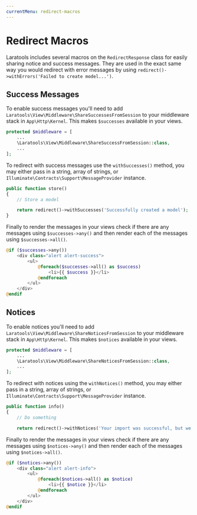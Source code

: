 ```yaml
---
currentMenu: redirect-macros
---
```


# Redirect Macros

Laratools includes several macros on the `RedirectResponse` class for easily sharing notice and success messages.
They are used in the exact same way you would redirect with error messages by using `redirect()->withErrors('Failed to create model...')`.

## Success Messages

To enable success messages you'll need to add `Laratools\View\Middleware\ShareSuccessesFromSession` to your middleware stack in `App\Http\Kernel`.
This makes `$successes` available in your views.

```php
protected $middleware = [
    ...
    \Laratools\View\Middleware\ShareSuccessFromSession::class,
    ...
];
```

To redirect with success messages use the `withSuccesses()` method, you may either pass in a string, array of strings, or `Illuminate\Contracts\Support\MessageProvider` instance.

```php
public function store()
{
    // Store a model

    return redirect()->withSuccesses('Successfully created a model');
}
```

Finally to render the messages in your views check if there are any messages using `$successes->any()` and then render each of the messages using `$successes->all()`.

```php
@if ($successes->any())
    <div class="alert alert-success">
        <ul>
            @foreach($successes->all() as $success)
                <li>{{ $success }}</li>
            @endforeach
        </ul>
    </div>
@endif
```

## Notices

To enable notices you'll need to add `Laratools\View\Middleware\ShareNoticesFromSession` to your middleware stack in `App\Http\Kernel`.
This makes `$notices` available in your views.

```php
protected $middleware = [
    ...
    \Laratools\View\Middleware\ShareNoticesFromSession::class,
    ...
];
```

To redirect with notices using the `withNotices()` method, you may either pass in a string, array of strings, or `Illuminate\Contracts\Support\MessageProvider` instance.

```php
public function info()
{
    // Do something

    return redirect()->withNotices('Your import was successful, but we skipped X items...');
```

Finally to render the messages in your views check if there are any messages using `$notices->any()` and then render each of the messages using `$notices->all()`.

```php
@if ($notices->any())
    <div class="alert alert-info">
        <ul>
            @foreach($notices->all() as $notice)
                <li>{{ $notice }}</li>
            @endforeach
        </ul>
    </div>
@endif
```